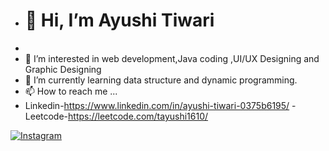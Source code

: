 - <h1>👋 Hi, I’m Ayushi Tiwari</h1>
- 
- 👀 I’m interested in web development,Java coding ,UI/UX Designing and Graphic Designing
- 🌱 I’m currently learning data structure and dynamic programming.
- 📫 How to reach me ...
- Linkedin-https://www.linkedin.com/in/ayushi-tiwari-0375b6195/
-Leetcode-https://leetcode.com/tayushi1610/

<p dir="auto"><a href="https://instagram.com/m.e.h.f.i.l._?utm_medium=copy_link" rel="nofollow"><img src="https://camo.githubusercontent.com/5c3f3164b340475c38f1ec3d8c6d0c6e8656fbccac25d06cfb86477079b88638/68747470733a2f2f696d672e736869656c64732e696f2f62616467652f696e7374616772616d2d2532334534343035462e7376673f267374796c653d666f722d7468652d6261646765266c6f676f3d696e7374616772616d266c6f676f436f6c6f723d7768697465" alt="Instagram" data-canonical-src="https://img.shields.io/badge/instagram-%23E4405F.svg?&amp;style=for-the-badge&amp;logo=instagram&amp;logoColor=white" style="max-width: 100%;"></a></p>
<!---
1610ayushi/1610ayushi is a ✨ special ✨ repository because its `README.md` (this file) appears on your GitHub profile.
You can click the Preview link to take a look at your changes.
--->
